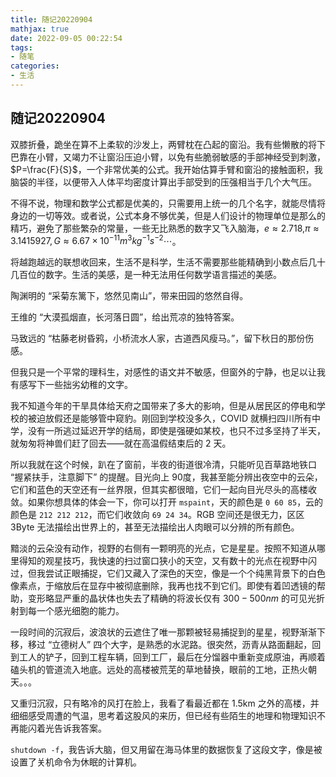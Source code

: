 ```yaml
---
title: 随记20220904
mathjax: true
date: 2022-09-05 00:22:54
tags:
- 随笔
categories:
- 生活
---
```


## 随记20220904

双膝折叠，跪坐在算不上柔软的沙发上，两臂枕在凸起的窗沿。我有些懒散的将下巴靠在小臂，又竭力不让窗沿压迫小臂，以免有些脆弱敏感的手部神经受到刺激，$P=\frac{F}{S}$，一个非常优美的公式。我开始估算手臂和窗沿的接触面积，我脑袋的半径，以便带入人体平均密度计算出手部受到的压强相当于几个大气压。

不得不说，物理和数学公式都是优美的，只需要用上统一的几个名字，就能尽情将身边的一切等效。或者说，公式本身不够优美，但是人们设计的物理单位是那么的精巧，避免了那些繁杂的常量，一些无比熟悉的数字又飞入脑海，$e\approx2.718$,$\pi\approx3.1415927,G\approx6.67\times 10^{-11}m^3kg^{-1}s^{-2}\cdots$。

将越跑越远的联想收回来，生活不是科学，生活不需要那些能精确到小数点后几十几百位的数字。生活的美感，是一种无法用任何数学语言描述的美感。

陶渊明的 “采菊东篱下，悠然见南山”，带来田园的悠然自得。

王维的 “大漠孤烟直，长河落日圆”，给出荒凉的独特答案。

马致远的 “枯藤老树昏鸦，小桥流水人家，古道西风瘦马。”，留下秋日的那份伤感。

但我只是一个平常的理科生，对感性的语文并不敏感，但窗外的宁静，也足以让我有感写下一些拙劣幼稚的文字。

我不知道今年的干旱具体给天府之国带来了多大的影响，但是从居民区的停电和学校的被迫放假还是能够管中窥豹。刚回到学校没多久，COVID 就横扫四川所有中学，没有一所逃过延迟开学的结局，即使是强硬如某校，也只不过多坚持了半天，就匆匆将神兽们赶了回去——就在高温假结束后的 2 天。

所以我就在这个时候，趴在了窗前，半夜的街道很冷清，只能听见百草路地铁口 “握紧扶手，注意脚下” 的提醒。目光向上 90度，我甚至能分辨出夜空中的云朵，它们和蓝色的天空还有一丝界限，但其实都很暗，它们一起向目光尽头的高楼收敛。如果你想具体的体会一下，你可以打开 `mspaint`，天的颜色是 `0 60 85`，云的颜色是 `212 212 212`，而它们收敛向 `69 24 34`。RGB 空间还是很无力，区区 3Byte 无法描绘出世界上的，甚至无法描绘出人肉眼可以分辨的所有颜色。

黯淡的云朵没有动作，视野的右侧有一颗明亮的光点，它是星星。按照不知道从哪里得知的观星技巧，我快速的扫过窗口狭小的天空，又有数十的光点在视野中闪过，但我尝试正眼捕捉，它们又藏入了深色的天空，像是一个个纯黑背景下的白色像素点，于缩放后在显存中被彻底删除，我再也找不到它们。即使有着凹透镜的帮助，变形略显严重的晶状体也失去了精确的将波长仅有 $300-500nm$ 的可见光折射到每一个感光细胞的能力。

一段时间的沉寂后，波浪状的云遮住了唯一那颗被轻易捕捉到的星星，视野渐渐下移，移过 “立德树人” 四个大字，是熟悉的水泥路。很突然，沥青从路面翻起，回到工人的铲子，回到工程车辆，回到工厂，最后在分馏器中重新变成原油，再顺着磕头机的管道流入地底。远处的高楼被荒芜的草地替换，眼前的工地，正热火朝天。。。

又重归沉寂，只有略冷的风打在脸上，我看了看最近都在 1.5km 之外的高楼，并细细感受周遭的气温，思考着这股风的来历，但已经有些陌生的地理和物理知识不再能闪着光告诉我答案。

`shutdown -f`，我告诉大脑，但又用留在海马体里的数据恢复了这段文字，像是被设置了关机命令为休眠的计算机。

